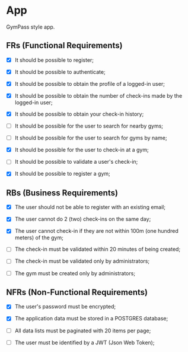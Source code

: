 # App

GymPass style app.

## FRs (Functional Requirements)
- [x] It should be possible to register;
- [x] It should be possible to authenticate;
- [x] It should be possible to obtain the profile of a logged-in user;
- [x] It should be possible to obtain the number of check-ins made by the logged-in user;
- [x] It should be possible to obtain your check-in history;
- [ ] It should be possible for the user to search for nearby gyms;
- [ ] It should be possible for the user to search for gyms by name;
- [x] It should be possible for the user to check-in at a gym;
- [ ] It should be possible to validate a user's check-in;
- [x] It should be possible to register a gym;


## RBs (Business Requirements)
- [x] The user should not be able to register with an existing email;
- [x] The user cannot do 2 (two) check-ins on the same day;
- [x] The user cannot check-in if they are not within 100m (one hundred meters) of the gym;
- [ ] The check-in must be validated within 20 minutes of being created;
- [ ] The check-in must be validated only by administrators;
- [ ] The gym must be created only by administrators;


## NFRs (Non-Functional Requirements)
- [x] The user's password must be encrypted;
- [x] The application data must be stored in a POSTGRES database;
- [ ] All data lists must be paginated with 20 items per page;
- [ ] The user must be identified by a JWT (Json Web Token);

